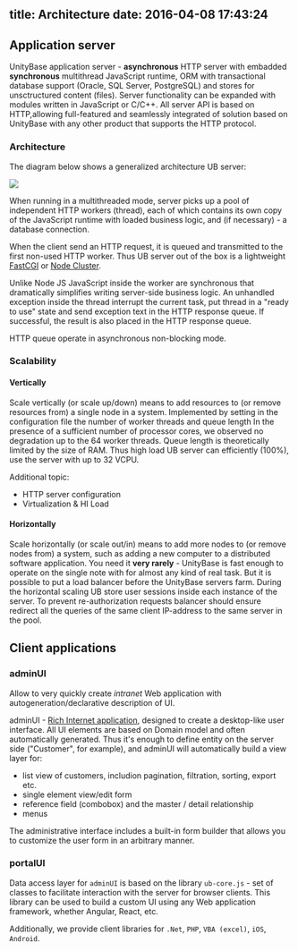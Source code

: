 title: Architecture
date: 2016-04-08 17:43:24
---
## Application server

UnityBase application server - **asynchronous** HTTP server with embadded **synchronous** multithread JavaScript runtime, ORM with transactional database support (Oracle, SQL Server, PostgreSQL) and stores for unsctructured content (files). Server functionality can be expanded with modules written in JavaScript or C/C++.
All server API is based on HTTP,allowing full-featured and seamlessly integrated of solution based on UnityBase with any other product that supports the HTTP protocol.

### Architecture
The diagram below shows a generalized architecture UB server: 

![](/images/ubServerArchitectureWS.png)

When running in a multithreaded mode, server picks up a pool of independent HTTP workers (thread), each of which contains its own copy of the JavaScript runtime with loaded business logic, and (if necessary) - a database connection.

When the client send an HTTP request, it is queued and transmitted to the first non-used HTTP worker. Thus UB server out of the box is a lightweight [FastCGI](https://ru.wikipedia.org/wiki/FastCGI) or [Node Cluster](https://nodejs.org/api/cluster.html).

Unlike Node JS JavaScript inside the worker are synchronous that dramatically simplifies writing server-side business logic. An unhandled exception inside the thread interrupt the current task, put thread in a "ready to use" state and send  exception text in the HTTP response queue. If successful, the result is also placed in the HTTP response queue.

HTTP queue operate in asynchronous non-blocking mode.

### Scalability

#### Vertically
Scale vertically (or scale up/down) means to add resources to (or remove resources from) a single node in a system.
Implemented by setting in the configuration file the number of worker threads and queue length
In the presence of a sufficient number of processor cores, we observed no degradation up to the 64 worker threads.
Queue length is theoretically limited by the size of RAM. Thus high load UB server can efficiently (100%),
use the server with up to 32 VCPU.

Additional topic:
 - HTTP server configuration
 - Virtualization & HI Load

#### Horizontally
Scale horizontally (or scale out/in) means to add more nodes to (or remove nodes from) a system, such as adding a new computer to a distributed software application.
You need it **very rarely** - UnityBase is fast enough to operate on the single note with for almost any kind of real task.
But it is possible to put a load balancer before the UnityBase servers farm.
During the horizontal scaling UB store user sessions inside each instance of the server.
To prevent re-authorization requests balancer should ensure redirect all the queries of the same client IP-address to the same server in the pool.


## Client applications
### adminUI
Allow to very quickly create _intranet_ Web application with autogeneration/declarative description of UI.

adminUI - [Rich Internet application](https://en.wikipedia.org/wiki/Rich_Internet_application), designed to create a desktop-like user interface. All UI elements are based on Domain model and often automatically generated. Thus it's enough to define entity on the server side ("Customer", for example), and adminUI will automatically build a view layer for:

 - list view of customers, includion pagination, filtration, sorting, export etc.
 - single element view/edit form
 - reference field (combobox) and the master / detail relationship 
 - menus 
 
 The administrative interface includes a built-in form builder that allows you to customize the user form in an arbitrary manner.

### portalUI
Data access layer for  `adminUI` is based on the library `ub-core.js`  - set of classes to facilitate interaction with the server for browser clients.  This library can be used to build a custom UI using any Web application framework, whether Angular, React, etc.

Additionally, we provide client libraries for `.Net`, `PHP`, `VBA (excel)`, `iOS`, `Android`.
